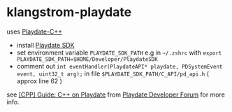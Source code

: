 # klangstrom-playdate

uses [Playdate-C++](https://github.com/nstbayless/playdate-cpp)

- install [Playdate SDK](https://play.date/dev/)
- set environment variable `PLAYDATE_SDK_PATH` e.g in `~/.zshrc` with `export PLAYDATE_SDK_PATH=$HOME/Developer/PlaydateSDK`
- comment out `int eventHandler(PlaydateAPI* playdate, PDSystemEvent event, uint32_t arg);` in file `$PLAYDATE_SDK_PATH/C_API/pd_api.h` ( approx line 62 )

see [[CPP] Guide: C++ on Playdate](https://devforum.play.date/t/cpp-guide-c-on-playdate/5085) from [Playdate Developer Forum](https://devforum.play.date) for more info.